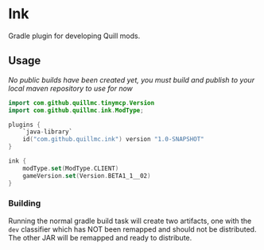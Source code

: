 # Ink
Gradle plugin for developing Quill mods.

## Usage
*No public builds have been created yet, you must build and publish to your local maven repository to use for now*

```kotlin
import com.github.quillmc.tinymcp.Version
import com.github.quillmc.ink.ModType;

plugins {
    `java-library`
    id("com.github.quillmc.ink") version "1.0-SNAPSHOT"
}

ink {
    modType.set(ModType.CLIENT)
    gameVersion.set(Version.BETA1_1__02)
}
```

### Building
Running the normal gradle build task will create two artifacts, one with the `dev` classifier which has NOT been 
remapped and should not be distributed. The other JAR will be remapped and ready to distribute.